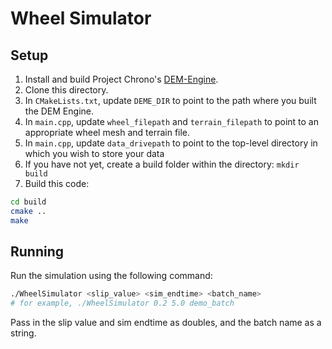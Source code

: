 # Wheel Simulator
## Setup
1. Install and build Project Chrono's [DEM-Engine](https://github.com/projectchrono/DEM-Engine). 
2. Clone this directory.
3. In `CMakeLists.txt`, update `DEME_DIR` to point to the path where you built the DEM Engine.
4. In `main.cpp`, update `wheel_filepath` and `terrain_filepath` to point to an appropriate wheel mesh and terrain file.
5. In `main.cpp`, update `data_drivepath` to point to the top-level directory in which you wish to store your data
6. If you have not yet, create a build folder within the directory: `mkdir build`
7. Build this code:
```bash
cd build
cmake ..
make
```
## Running
Run the simulation using the following command:
```bash
./WheelSimulator <slip_value> <sim_endtime> <batch_name>
# for example, ./WheelSimulator 0.2 5.0 demo_batch
```
Pass in the slip value and sim endtime as doubles, and the batch name as a string.